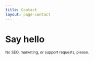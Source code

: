 ```yaml
---
title: Contact
layout: page-contact
---
```


<h1>Say hello</h1>

<p class="text-center"><small class="text-muted">No SEO, marketing, or support requests, please.</small></p>
